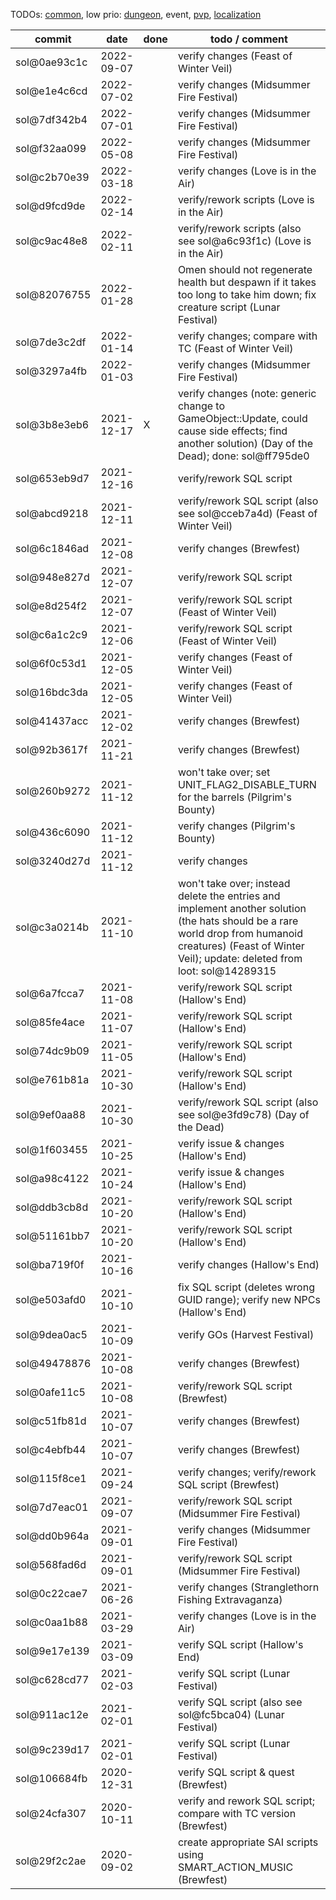 TODOs: [common](TODO.md), low prio: [dungeon](TODO_dungeon.md), event, [pvp](TODO_pvp.md), [localization](TODO_localization.md)

| commit       | date       | done | todo / comment |
|--------------|------------|------|----------------|
| sol@0ae93c1c | 2022-09-07 |      | verify changes (Feast of Winter Veil) |
| sol@e1e4c6cd | 2022-07-02 |      | verify changes (Midsummer Fire Festival) |
| sol@7df342b4 | 2022-07-01 |      | verify changes (Midsummer Fire Festival) |
| sol@f32aa099 | 2022-05-08 |      | verify changes (Midsummer Fire Festival) |
| sol@c2b70e39 | 2022-03-18 |      | verify changes (Love is in the Air) |
| sol@d9fcd9de | 2022-02-14 |      | verify/rework scripts (Love is in the Air) |
| sol@c9ac48e8 | 2022-02-11 |      | verify/rework scripts (also see sol@a6c93f1c) (Love is in the Air) |
| sol@82076755 | 2022-01-28 |      | Omen should not regenerate health but despawn if it takes too long to take him down; fix creature script (Lunar Festival) |
| sol@7de3c2df | 2022-01-14 |      | verify changes; compare with TC (Feast of Winter Veil) |
| sol@3297a4fb | 2022-01-03 |      | verify changes (Midsummer Fire Festival) |
| sol@3b8e3eb6 | 2021-12-17 | X    | verify changes (note: generic change to GameObject::Update, could cause side effects; find another solution) (Day of the Dead); done: sol@ff795de0 |
| sol@653eb9d7 | 2021-12-16 |      | verify/rework SQL script |
| sol@abcd9218 | 2021-12-11 |      | verify/rework SQL script (also see sol@cceb7a4d) (Feast of Winter Veil) |
| sol@6c1846ad | 2021-12-08 |      | verify changes (Brewfest) |
| sol@948e827d | 2021-12-07 |      | verify/rework SQL script |
| sol@e8d254f2 | 2021-12-07 |      | verify/rework SQL script (Feast of Winter Veil) |
| sol@c6a1c2c9 | 2021-12-06 |      | verify/rework SQL script (Feast of Winter Veil) |
| sol@6f0c53d1 | 2021-12-05 |      | verify changes (Feast of Winter Veil) |
| sol@16bdc3da | 2021-12-05 |      | verify changes (Feast of Winter Veil) |
| sol@41437acc | 2021-12-02 |      | verify changes (Brewfest) |
| sol@92b3617f | 2021-11-21 |      | verify changes (Brewfest) |
| sol@260b9272 | 2021-11-12 |      | won't take over; set UNIT\_FLAG2\_DISABLE\_TURN for the barrels (Pilgrim's Bounty) |
| sol@436c6090 | 2021-11-12 |      | verify changes (Pilgrim's Bounty) |
| sol@3240d27d | 2021-11-12 |      | verify changes |
| sol@c3a0214b | 2021-11-10 |      | won't take over; instead delete the entries and implement another solution (the hats should be a rare world drop from humanoid creatures) (Feast of Winter Veil); update: deleted from loot: sol@14289315 |
| sol@6a7fcca7 | 2021-11-08 |      | verify/rework SQL script (Hallow's End) |
| sol@85fe4ace | 2021-11-07 |      | verify/rework SQL script (Hallow's End) |
| sol@74dc9b09 | 2021-11-05 |      | verify/rework SQL script (Hallow's End) |
| sol@e761b81a | 2021-10-30 |      | verify/rework SQL script (Hallow's End) |
| sol@9ef0aa88 | 2021-10-30 |      | verify/rework SQL script (also see sol@e3fd9c78) (Day of the Dead) |
| sol@1f603455 | 2021-10-25 |      | verify issue & changes (Hallow's End) |
| sol@a98c4122 | 2021-10-24 |      | verify issue & changes (Hallow's End) |
| sol@ddb3cb8d | 2021-10-20 |      | verify/rework SQL script (Hallow's End) |
| sol@51161bb7 | 2021-10-20 |      | verify/rework SQL script (Hallow's End) |
| sol@ba719f0f | 2021-10-16 |      | verify changes (Hallow's End) |
| sol@e503afd0 | 2021-10-10 |      | fix SQL script (deletes wrong GUID range); verify new NPCs (Hallow's End) |
| sol@9dea0ac5 | 2021-10-09 |      | verify GOs (Harvest Festival) |
| sol@49478876 | 2021-10-08 |      | verify changes (Brewfest) |
| sol@0afe11c5 | 2021-10-08 |      | verify/rework SQL script (Brewfest) |
| sol@c51fb81d | 2021-10-07 |      | verify changes (Brewfest) |
| sol@c4ebfb44 | 2021-10-07 |      | verify changes (Brewfest) |
| sol@115f8ce1 | 2021-09-24 |      | verify changes; verify/rework SQL script (Brewfest) |
| sol@7d7eac01 | 2021-09-07 |      | verify/rework SQL script (Midsummer Fire Festival) |
| sol@dd0b964a | 2021-09-01 |      | verify changes (Midsummer Fire Festival) |
| sol@568fad6d | 2021-09-01 |      | verify/rework SQL script (Midsummer Fire Festival) |
| sol@0c22cae7 | 2021-06-26 |      | verify changes (Stranglethorn Fishing Extravaganza) |
| sol@c0aa1b88 | 2021-03-29 |      | verify changes (Love is in the Air) |
| sol@9e17e139 | 2021-03-09 |      | verify SQL script (Hallow's End) |
| sol@c628cd77 | 2021-02-03 |      | verify SQL script (Lunar Festival) |
| sol@911ac12e | 2021-02-01 |      | verify SQL script (also see sol@fc5bca04) (Lunar Festival) |
| sol@9c239d17 | 2021-02-01 |      | verify SQL script (Lunar Festival) |
| sol@106684fb | 2020-12-31 |      | verify SQL script & quest (Brewfest) |
| sol@24cfa307 | 2020-10-11 |      | verify and rework SQL script; compare with TC version (Brewfest) |
| sol@29f2c2ae | 2020-09-02 |      | create appropriate SAI scripts using SMART\_ACTION\_MUSIC (Brewfest) |
